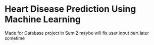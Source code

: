 # Heart Disease Prediction Using Machine Learning
 
Made for Database project in Sem 2 
maybe will fix user input part later sometime
